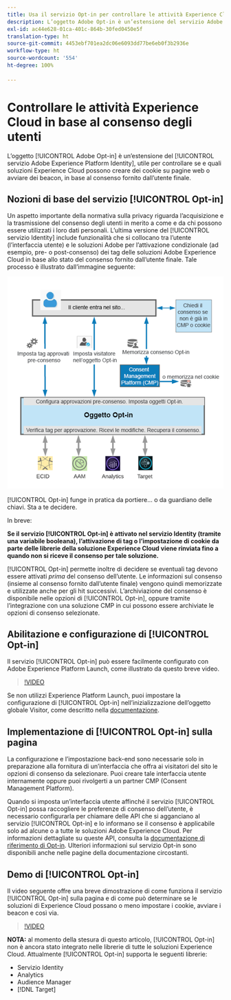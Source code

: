 ```yaml
---
title: Usa il servizio Opt-in per controllare le attività Experience Cloud in base al consenso degli utenti
description: L’oggetto Adobe Opt-in è un’estensione del servizio Adobe Experience Platform Identity, utile per controllare se e quali soluzioni Experience Cloud possono creare dei cookie su pagine web o avviare dei beacon, in base al consenso dell’utente finale.
exl-id: ac44e628-01ca-401c-864b-30fed0450e5f
translation-type: ht
source-git-commit: 4453ebf701ea2dc06e6093dd77be6eb0f3b2936e
workflow-type: ht
source-wordcount: '554'
ht-degree: 100%

---
```


# Controllare le attività Experience Cloud in base al consenso degli utenti

L’oggetto [!UICONTROL Adobe Opt-in] è un’estensione del [!UICONTROL servizio Adobe Experience Platform Identity], utile per controllare se e quali soluzioni Experience Cloud possono creare dei cookie su pagine web o avviare dei beacon, in base al consenso fornito dall’utente finale.

## Nozioni di base del servizio [!UICONTROL Opt-in]

Un aspetto importante della normativa sulla privacy riguarda l’acquisizione e la trasmissione del consenso degli utenti in merito a come e da chi possono essere utilizzati i loro dati personali. L’ultima versione del [!UICONTROL servizio Identity] include funzionalità che si collocano tra l’utente (l’interfaccia utente) e le soluzioni Adobe per l’attivazione condizionale (ad esempio, pre- o post-consenso) dei tag delle soluzioni Adobe Experience Cloud in base allo stato del consenso fornito dall’utente finale. Tale processo è illustrato dall’immagine seguente:

![ Diagramma del funzionamento del servizio [!UICONTROL  Opt-in] ](assets/opt-in.png)

[!UICONTROL Opt-in] funge in pratica da portiere... o da guardiano delle chiavi. Sta a te decidere.

In breve:

**Se il servizio [!UICONTROL Opt-in] è attivato nel servizio Identity (tramite una variabile booleana), l’attivazione di tag o l’impostazione di cookie da parte delle librerie della soluzione Experience Cloud viene rinviata fino a quando non si riceve il consenso per tale soluzione.**

[!UICONTROL Opt-in] permette inoltre di decidere se eventuali tag devono essere attivati *prima* del consenso dell’utente. Le informazioni sul consenso (insieme al consenso fornito dall’utente finale) vengono quindi memorizzate e utilizzate anche per gli hit successivi. L’archiviazione del consenso è disponibile nelle opzioni di [!UICONTROL Opt-in], oppure tramite l’integrazione con una soluzione CMP in cui possono essere archiviate le opzioni di consenso selezionate.

## Abilitazione e configurazione di [!UICONTROL Opt-in]

Il servizio [!UICONTROL Opt-in] può essere facilmente configurato con Adobe Experience Platform Launch, come illustrato da questo breve video.

>[!VIDEO](https://video.tv.adobe.com/v/26431/?quality=12)

Se non utilizzi Experience Platform Launch, puoi impostare la configurazione di [!UICONTROL Opt-in] nell’inizializzazione dell’oggetto globale Visitor, come descritto nella [documentazione](https://marketing.adobe.com/resources/help/it_IT/mcvid/getting-started.html).

## Implementazione di [!UICONTROL Opt-in] sulla pagina

La configurazione e l’impostazione back-end sono necessarie solo in preparazione alla fornitura di un’interfaccia che offra ai visitatori del sito le opzioni di consenso da selezionare. Puoi creare tale interfaccia utente internamente oppure puoi rivolgerti a un partner CMP (Consent Management Platform).

Quando si imposta un’interfaccia utente affinché il servizio [!UICONTROL Opt-in] possa raccogliere le preferenze di consenso dell’utente, è necessario configurarla per chiamare delle API che si agganciano al servizio [!UICONTROL Opt-in] e lo informano se il consenso è applicabile solo ad alcune o a tutte le soluzioni Adobe Experience Cloud. Per informazioni dettagliate su queste API, consulta la [documentazione di riferimento di Opt-in](https://marketing.adobe.com/resources/help/it_IT/mcvid/api.html). Ulteriori informazioni sul servizio Opt-in sono disponibili anche nelle pagine della documentazione circostanti.

## Demo di [!UICONTROL Opt-in]

Il video seguente offre una breve dimostrazione di come funziona il servizio [!UICONTROL Opt-in] sulla pagina e di come può determinare se le soluzioni di Experience Cloud possano o meno impostare i cookie, avviare i beacon e così via.

>[!VIDEO](https://video.tv.adobe.com/v/26432/?quality=12)

**NOTA:** al momento della stesura di questo articolo, [!UICONTROL Opt-in] non è ancora stato integrato nelle librerie di tutte le soluzioni Experience Cloud. Attualmente [!UICONTROL Opt-in] supporta le seguenti librerie:

* Servizio Identity
* Analytics
* Audience Manager
* [!DNL Target]
